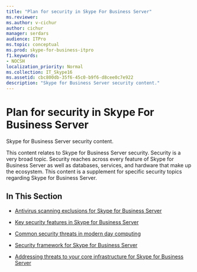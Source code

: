 ```yaml
---
title: "Plan for security in Skype For Business Server"
ms.reviewer: 
ms.author: v-cichur
author: cichur
manager: serdars
audience: ITPro
ms.topic: conceptual
ms.prod: skype-for-business-itpro
f1.keywords:
- NOCSH
localization_priority: Normal
ms.collection: IT_Skype16
ms.assetid: cbc800db-35f6-45c0-b9f6-d8cee0c7e922
description: "Skype for Business Server security content."
---
```


# Plan for security in Skype For Business Server 
 
Skype for Business Server security content. 
  
This content relates to Skype for Business Server security. Security is a very broad topic. Security reaches across every feature of Skype for Business Server as well as databases, services, and hardware that make up the ecosystem. This content is a supplement for specific security topics regarding Skype for Business Server.
  
## In This Section

- [Antivirus scanning exclusions for Skype for Business Server](antivirus.md)
    
- [Key security features in Skype for Business Server](key-security.md)
    
- [Common security threats in modern day computing](common-threats.md)
    
- [Security framework for Skype for Business Server](security-framework.md)
    
- [Addressing threats to your core infrastructure for Skype for Business Server](addressing-threats.md)
    

